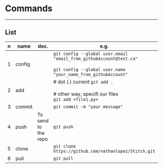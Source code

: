 # Commands

---

## List
|n|name|dec.|e.g.|O/P|
|-|----|----|----|---|
|1|config||`git config --global user.email "email_from_githubAccount@test.ca"`<br/><br/>`git config --global user.name "your_name_from_githubAccount"`|
|2|add||# dot (.) current `git add .`<br/><br/># other way, specifi our files<br/>`git add <file1.py>`|
|3|commit||`git commit -m "your message"`|
|4|push|To send to the repo|`git push`|
|5|clone||`git clone https://github.com/nathanlopez/Stitch.git`|
|6|pull||`git pull`|
